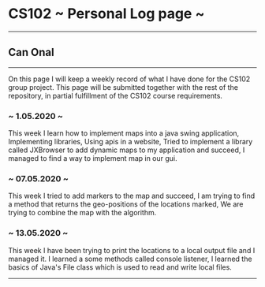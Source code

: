 # CS102 ~ Personal Log page ~
****
## Can Onal
****

On this page I will keep a weekly record of what I have done for the CS102 group project. This page will be submitted together with the rest of the repository, in partial fulfillment of the CS102 course requirements.

### ~ 1.05.2020 ~
This week I learn how to implement maps into a java swing application,
Implementing libraries,
Using apis in a website,
Tried to implement a library called JXBrowser to add dynamic maps to my application and succeed,
I managed to find a way  to implement map in our gui.

### ~ 07.05.2020 ~
This week I tried to add markers to the map and succeed,
I am trying to find a method that returns the geo-positions of the locations marked,
We are trying to combine the map with the algorithm.

### ~ 13.05.2020 ~
This week I have been trying to print the locations to a local output file and I managed it.
I learned a some methods called console listener,
I learned the basics of Java's File class which is used to read and write local files. 
 
****